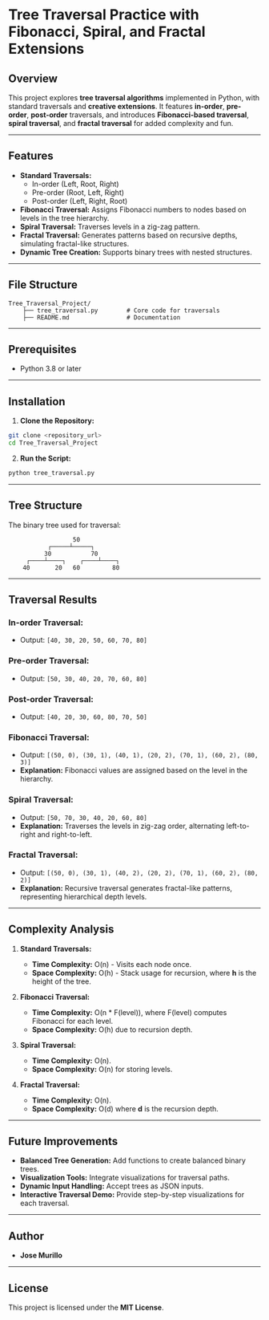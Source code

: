 # Tree Traversal Practice with Fibonacci, Spiral, and Fractal Extensions

## Overview
This project explores **tree traversal algorithms** implemented in Python, with standard traversals and **creative extensions**. It features **in-order**, **pre-order**, **post-order** traversals, and introduces **Fibonacci-based traversal**, **spiral traversal**, and **fractal traversal** for added complexity and fun.

---

## Features
- **Standard Traversals:**
  - In-order (Left, Root, Right)
  - Pre-order (Root, Left, Right)
  - Post-order (Left, Right, Root)
- **Fibonacci Traversal:** Assigns Fibonacci numbers to nodes based on levels in the tree hierarchy.
- **Spiral Traversal:** Traverses levels in a zig-zag pattern.
- **Fractal Traversal:** Generates patterns based on recursive depths, simulating fractal-like structures.
- **Dynamic Tree Creation:** Supports binary trees with nested structures.

---

## File Structure
```
Tree_Traversal_Project/
    ├── tree_traversal.py        # Core code for traversals
    ├── README.md                # Documentation
```

---

## Prerequisites
- Python 3.8 or later

---

## Installation
1. **Clone the Repository:**
```bash
git clone <repository_url>
cd Tree_Traversal_Project
```

2. **Run the Script:**
```bash
python tree_traversal.py
```

---

## Tree Structure
The binary tree used for traversal:
```
                  50
           ┌─────┴─────┐
          30           70
     ┌────┴────┐    ┌────┴────┐
    40       20   60         80
```

---

## Traversal Results
### **In-order Traversal:**
- Output: `[40, 30, 20, 50, 60, 70, 80]`

### **Pre-order Traversal:**
- Output: `[50, 30, 40, 20, 70, 60, 80]`

### **Post-order Traversal:**
- Output: `[40, 20, 30, 60, 80, 70, 50]`

### **Fibonacci Traversal:**
- Output: `[(50, 0), (30, 1), (40, 1), (20, 2), (70, 1), (60, 2), (80, 3)]`
- **Explanation:** Fibonacci values are assigned based on the level in the hierarchy.

### **Spiral Traversal:**
- Output: `[50, 70, 30, 40, 20, 60, 80]`
- **Explanation:** Traverses the levels in zig-zag order, alternating left-to-right and right-to-left.

### **Fractal Traversal:**
- Output: `[(50, 0), (30, 1), (40, 2), (20, 2), (70, 1), (60, 2), (80, 2)]`
- **Explanation:** Recursive traversal generates fractal-like patterns, representing hierarchical depth levels.

---

## Complexity Analysis
1. **Standard Traversals:**
   - **Time Complexity:** O(n) - Visits each node once.
   - **Space Complexity:** O(h) - Stack usage for recursion, where **h** is the height of the tree.

2. **Fibonacci Traversal:**
   - **Time Complexity:** O(n * F(level)), where F(level) computes Fibonacci for each level.
   - **Space Complexity:** O(h) due to recursion depth.

3. **Spiral Traversal:**
   - **Time Complexity:** O(n).
   - **Space Complexity:** O(n) for storing levels.

4. **Fractal Traversal:**
   - **Time Complexity:** O(n).
   - **Space Complexity:** O(d) where **d** is the recursion depth.

---

## Future Improvements
- **Balanced Tree Generation:** Add functions to create balanced binary trees.
- **Visualization Tools:** Integrate visualizations for traversal paths.
- **Dynamic Input Handling:** Accept trees as JSON inputs.
- **Interactive Traversal Demo:** Provide step-by-step visualizations for each traversal.

---

## Author
- **Jose Murillo**

---

## License
This project is licensed under the **MIT License**.


